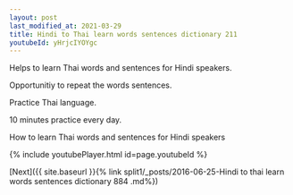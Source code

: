 ```yaml
---
layout: post
last_modified_at: 2021-03-29
title: Hindi to Thai learn words sentences dictionary 211 
youtubeId: yHrjcIYOYgc
---
```

 
 
Helps to learn Thai words and sentences for Hindi speakers.

Opportunitiy to repeat the words sentences. 

Practice Thai language. 
 
10 minutes practice every day. 
 
How to learn Thai words and sentences for Hindi speakers 
 
{% include youtubePlayer.html id=page.youtubeId %}
 
 
[Next]({{ site.baseurl }}{% link  split1/_posts/2016-06-25-Hindi to thai learn words sentences dictionary 884 .md%})
 
